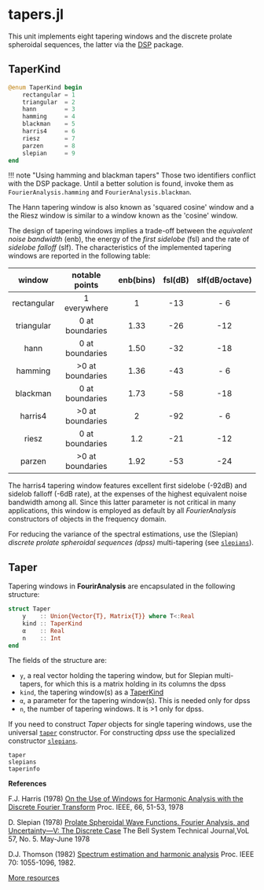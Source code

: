 # tapers.jl

This unit implements eight tapering windows and the
discrete prolate spheroidal sequences, the latter via the
[DSP](https://github.com/JuliaDSP/DSP.jl) package.


## TaperKind
```julia
@enum TaperKind begin
    rectangular = 1
    triangular  = 2
    hann        = 3
    hamming     = 4
    blackman    = 5
    harris4     = 6
    riesz       = 7
    parzen      = 8
    slepian     = 9
end
```

!!! note "Using hamming and blackman tapers"
    Those two identifiers conflict with the DSP package. Until a better solution is found, invoke them as `FourierAnalysis.hamming` and
    `FourierAnalysis.blackman`.

The Hann tapering window is also known as 'squared cosine' window and a
the Riesz window is similar to a window known as the 'cosine' window.

The design of tapering windows implies a trade-off between
the *equivalent noise bandwidth* (enb),
the energy of the *first sidelobe* (fsl) and the rate of
*sidelobe falloff* (slf). The characteristics of the implemented tapering windows are reported in the following table:

|    window   | notable points   |enb(bins)|fsl(dB)| slf(dB/octave) |
|:-----------:|:----------------:|:-------:|:-----:|:--------------:|
| rectangular | 1 everywhere     |1        |  -13  |    - 6         |
| triangular  | 0 at boundaries  |1.33     |  -26  |    -12         |
| hann        | 0 at boundaries  |1.50     |  -32  |    -18         |
| hamming     | >0 at boundaries |1.36     |  -43  |    - 6         |
| blackman    | 0 at boundaries  |1.73     |  -58  |    -18         |
| harris4     | >0 at boundaries |2        |  -92  |    - 6         |
| riesz       | 0 at boundaries  |1.2      |  -21  |    -12         |
| parzen      | >0 at boundaries |1.92     |  -53  |    -24         |

The harris4 tapering window features excellent first sidelobe (-92dB) and sidelob falloff (-6dB rate),
at the expenses of the highest equivalent noise bandwidth among all.
Since this latter parameter is not critical in many applications,
this window is employed as default by all *FourierAnalysis* constructors of objects in the frequency domain.

For reducing the variance of the spectral estimations, use the (Slepian) *discrete prolate spheroidal sequences (dpss)* multi-tapering (see [`slepians`](@ref)).

## Taper

Tapering windows in **FourirAnalysis** are encapsulated in the following structure:

```julia
struct Taper
    y    :: Union{Vector{T}, Matrix{T}} where T<:Real
    kind :: TaperKind
    α    :: Real
    n    :: Int
end
```

The fields of the structure are:

- `y`, a real vector holding the tapering window, but for Slepian multi-tapers, for which this is a matrix holding in its columns the dpss
- `kind`, the tapering window(s) as a [TaperKind](@ref)
- `α`, a parameter for the tapering window(s). This is needed only for dpss
- `n`, the number of tapering windows. It is >1 only for dpss.

If you need to construct *Taper* objects for single tapering windows, use the universal [`taper`](@ref) constructor.
For constructing *dpss* use the specialized constructor [`slepians`](@ref).

```@docs
taper
slepians
taperinfo
```


**References**

F.J. Harris (1978)
[On the Use of Windows for Harmonic Analysis with the Discrete Fourier Transform](http://www.utdallas.edu/~cpb021000/EE%204361/Great%20DSP%20Papers/Harris%20on%20Windows.pdf)
Proc. IEEE, 66, 51-53, 1978

D. Slepian (1978)
[Prolate Spheroidal Wave Functions. Fourier Analysis, and Uncertainty—V: The Discrete Case](https://ieeexplore-ieee-org.gaelnomade-1.grenet.fr/stamp/stamp.jsp?tp=&arnumber=6771595)
The Bell System Technical Journal,VoL 57, No. 5. May-June 1978

D.J. Thomson (1982)
[Spectrum estimation and harmonic analysis](http://citeseerx.ist.psu.edu/viewdoc/download?doi=10.1.1.471.1278&rep=rep1&type=pdf)
Proc. IEEE 70: 1055-1096, 1982.

[More resources](https://pdfs.semanticscholar.org/752d/1a551b96559458064323eb3de7faaaef4c4e.pdf)
